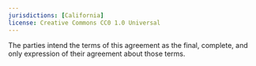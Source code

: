 ```yaml
---
jurisdictions: [California]
license: Creative Commons CC0 1.0 Universal
---
```


The parties intend the terms of this agreement as the final, complete, and only expression of their agreement about those terms.

